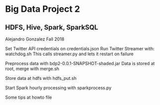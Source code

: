 # Big Data Project 2

## HDFS, Hive, Spark, SparkSQL

Alejandro Gonzalez
Fall 2018

Set Twitter API credentials on credentials.json
Run Twitter Streamer with: watchdog.sh
This calls streamer.py and lets it restart on failure

Preprocess data with bdp2-0.0.1-SNAPSHOT-shaded.jar
Data is stored at root, merge with merge.sh

Store data at hdfs with hdfs_put.sh

Start Spark hourly processing with sparkprocess.py

Some tips at howto file
